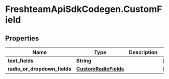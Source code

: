 # FreshteamApiSdkCodegen.CustomField

## Properties

| Name                         | Type                                          | Description | Notes      |
| ---------------------------- | --------------------------------------------- | ----------- | ---------- |
| **text_fields**              | **String**                                    |             | [optional] |
| **radio_or_dropdown_fields** | [**CustomRadioFields**](CustomRadioFields.md) |             | [optional] |

